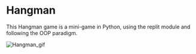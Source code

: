 # Hangman
This Hangman game is a mini-game in Python, using the replit module and following the OOP paradigm. 

![Hangman_gif](https://iili.io/X0IbYx.gif)
